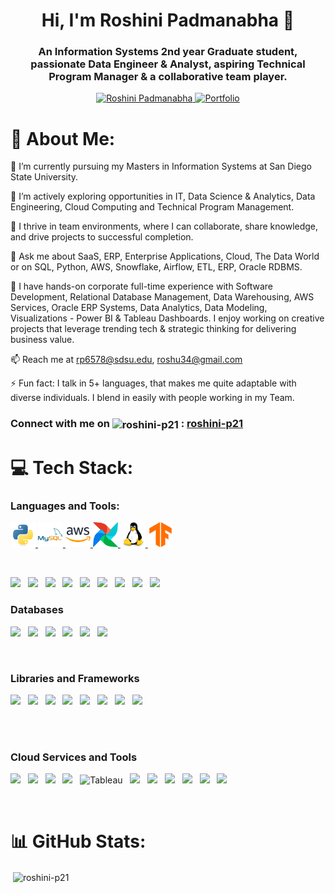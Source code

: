 <h1 align="center">Hi, I'm Roshini Padmanabha 👋</h1>
<h3 align="center">An Information Systems 2nd year Graduate student, passionate Data Engineer & Analyst, aspiring Technical Program Manager & a collaborative team player.</h3>
<p align="middle"> 
  <a href="https://linkedin.com/in/roshini-p21" target="_blank">
    <img src="https://img.shields.io/badge/-Roshini%20Padmanabha-blue?style=for-the-badge&logo=Linkedin&logoColor=white" alt="Roshini Padmanabha"/>
  </a> 
  <a href="https://rosh-portfolio.vercel.app/" target="_blank">
    <img src="https://img.shields.io/badge/-My%20Portfolio-purple?style=for-the-badge&logo=About.rp&logoColor=white" alt="Portfolio" />
  </a>
</p>

# 💫 About Me:

🔭 I’m currently pursuing my Masters in Information Systems at San Diego State University.

🌱 I’m actively exploring opportunities in IT, Data Science & Analytics, Data Engineering, Cloud Computing and Technical Program Management.

🤝 I thrive in team environments, where I can collaborate, share knowledge, and drive projects to successful completion.

💬 Ask me about SaaS, ERP, Enterprise Applications, Cloud, The Data World or on SQL, Python, AWS, Snowflake, Airflow, ETL, ERP, Oracle RDBMS.

🚀 I have hands-on corporate full-time experience with Software Development, Relational Database Management, Data Warehousing, AWS Services, Oracle ERP Systems, Data Analytics, Data Modeling, Visualizations - Power BI & Tableau Dashboards. I enjoy working on creative projects that leverage trending tech & strategic thinking for delivering business value.

📫 Reach me at rp6578@sdsu.edu, roshu34@gmail.com 

⚡ Fun fact:  I talk in 5+ languages, that makes me quite adaptable with diverse individuals. I blend in easily with people working in my Team.
<br/>
<h3> Connect with me on <img align="center" src="https://raw.githubusercontent.com/rahuldkjain/github-profile-readme-generator/master/src/images/icons/Social/linked-in-alt.svg" alt="roshini-p21" height="15" width="25" /> : <a href="https://linkedin.com/in/roshini-p21" color='blue'> roshini-p21 </h3> 

 </a> 

# 💻 Tech Stack:
<h3 align="left">Languages and Tools:</h3>
<p align="left"> 
  <a href="https://www.python.org" target="_blank"> 
    <img src="https://raw.githubusercontent.com/devicons/devicon/master/icons/python/python-original.svg" alt="python" width="40" height="40"/> 
  </a> 
  <a href="https://www.w3schools.com/sql/" target="_blank"> 
    <img src="https://raw.githubusercontent.com/devicons/devicon/master/icons/mysql/mysql-original-wordmark.svg" alt="mysql" width="40" height="40"/> 
  </a> 
  <a href="https://aws.amazon.com/" target="_blank"> 
    <img src="https://raw.githubusercontent.com/devicons/devicon/master/icons/amazonwebservices/amazonwebservices-original-wordmark.svg" alt="aws" width="40" height="40"/> 
  </a> 
  <a href="https://airflow.apache.org/" target="_blank"> 
    <img src="https://raw.githubusercontent.com/devicons/devicon/master/icons/apacheairflow/apacheairflow-original.svg" alt="airflow" width="40" height="40"/> 
  </a> 
  <a href="https://www.linux.org/" target="_blank"> 
    <img src="https://raw.githubusercontent.com/devicons/devicon/master/icons/linux/linux-original.svg" alt="linux" width="40" height="40"/> 
  </a> 
  <a href="https://www.tensorflow.org" target="_blank"> 
    <img src="https://raw.githubusercontent.com/devicons/devicon/master/icons/tensorflow/tensorflow-original.svg" alt="ML/AI" width="40" height="40"/> 
  </a> 
</p>

<br>
<p >
<img src="https://img.shields.io/badge/JAVA-%2300599C.svg?style=for-the-badge&logo=JAVA&logoColor=white">&nbsp;&nbsp;
<img src="https://img.shields.io/badge/python-3670A0?style=for-the-badge&logo=python&logoColor=ffdd54">&nbsp;&nbsp;
<img src="https://img.shields.io/badge/r-%23276DC3.svg?style=for-the-badge&logo=r&logoColor=white">&nbsp;&nbsp;
<img src="https://img.shields.io/badge/C-%2300599C.svg?style=for-the-badge&logo=c&logoColor=white">&nbsp;&nbsp;
<img src="https://img.shields.io/badge/CSS-%231572B6.svg?style=for-the-badge&logo=css3&logoColor=white">&nbsp;&nbsp;
<img src="https://img.shields.io/badge/HTML-%234169E1.svg?style=for-the-badge&logo=html5&logoColor=white">&nbsp;&nbsp;
<img src="https://img.shields.io/badge/React.js-%2361DAFB.svg?style=for-the-badge&logo=react&logoColor=white">&nbsp;&nbsp;
<img src="https://img.shields.io/badge/Django-%23092E20.svg?style=for-the-badge&logo=django&logoColor=white">&nbsp;&nbsp;
<img src="https://img.shields.io/badge/Flask-%23000000.svg?style=for-the-badge&logo=flask&logoColor=white">&nbsp;&nbsp;
  </p>
 
  <h3>  Databases </h3> 
 
<p>
<img src="https://img.shields.io/badge/Snowflake-%234479A1.svg?style=for-the-badge&logo=snowflake&logoColor=black">&nbsp;&nbsp;
<img src="https://img.shields.io/badge/PostgreSQL-%23FF9900.svg?style=for-the-badge&logo=postgresql&logoColor=white">&nbsp;&nbsp;
<img src="https://img.shields.io/badge/MongoDB-%234ea94b.svg?style=for-the-badge&logo=mongodb&logoColor=white">&nbsp;&nbsp;
<img src="https://img.shields.io/badge/Oracle%20DB-%23F00000.svg?style=for-the-badge&logo=oracle&logoColor=white">&nbsp;&nbsp;
<img src="https://img.shields.io/badge/MS%20SQL%20Server-%23CC2927.svg?style=for-the-badge&logo=microsoft-sql-server&logoColor=white">&nbsp;&nbsp;
<img src="https://img.shields.io/badge/MySQL-%234479A1.svg?style=for-the-badge&logo=mysql&logoColor=white">&nbsp;&nbsp;
</p>

  
<br> 
<h3>Libraries and Frameworks</h3>
<p>
<img src="https://img.shields.io/badge/numpy-%23013243.svg?style=for-the-badge&logo=numpy&logoColor=white">&nbsp;&nbsp;
<img src="https://img.shields.io/badge/pandas-%23150458.svg?style=for-the-badge&logo=pandas&logoColor=white">&nbsp;&nbsp;
<img src="https://img.shields.io/badge/Keras-%23D00000.svg?style=flat&logo=Keras&logoColor=white">&nbsp;&nbsp;
<img src="https://img.shields.io/badge/TensorFlow-%23FF6F00.svg?style=for-the-badge&logo=tensorflow&logoColor=white">&nbsp;&nbsp;
<img src="https://img.shields.io/badge/Scikit--Learn-%23F7931E.svg?style=for-the-badge&logo=scikit-learn&logoColor=white">&nbsp;&nbsp;
<img src="https://img.shields.io/badge/Plotly-%233F4F75.svg?style=for-the-badge&logo=plotly&logoColor=white">&nbsp;&nbsp;
<img src="https://img.shields.io/badge/Seaborn-%23239120.svg?style=for-the-badge&logo=seaborn&logoColor=white">&nbsp;&nbsp;
<img src="https://img.shields.io/badge/Spark-%23E25A1C.svg?style=for-the-badge&logo=apache-spark&logoColor=white">&nbsp;&nbsp;

 <br><br> 
 <h3>  Cloud Services and Tools </h3> 
 
<img src="https://img.shields.io/badge/AWS-%23232F3E.svg?style=for-the-badge&logo=amazon-aws&logoColor=white">&nbsp;&nbsp;
<img src="https://img.shields.io/badge/Azure-%230078D4.svg?style=for-the-badge&logo=microsoft-azure&logoColor=white">&nbsp;&nbsp;
<img src="https://img.shields.io/badge/Google%20Cloud-%234285F4.svg?style=for-the-badge&logo=google-cloud&logoColor=white">&nbsp;&nbsp;
<img src="https://img.shields.io/badge/docker-%230db7ed.svg?style=for-the-badge&logo=docker&logoColor=white">&nbsp;&nbsp;
<img src="https://img.shields.io/badge/Tableau-10012?style=for-the-badge&logo=globe&logoColor=white" alt="Tableau"/>&nbsp;&nbsp;
<img src="https://img.shields.io/badge/Jira-%230A83D8.svg?style=for-the-badge&logo=jira&logoColor=white">&nbsp;&nbsp;
<img src="https://img.shields.io/badge/Microsoft%20Excel-%23217346.svg?style=for-the-badge&logo=microsoft-excel&logoColor=white">&nbsp;&nbsp;
<img src="https://img.shields.io/badge/Tableau-%23E97627.svg?style=for-the-badge&logo=tableau&logoColor=white">&nbsp;&nbsp;
<img src="https://img.shields.io/badge/Power%20BI-%23F2C811.svg?style=for-the-badge&logo=power-bi&logoColor=black">&nbsp;&nbsp;
<img src="https://img.shields.io/badge/Bash%20Script-%234EAA25.svg?style=for-the-badge&logo=gnu-bash&logoColor=white">&nbsp;&nbsp;
<img src="https://img.shields.io/badge/Google%20Colab-%23F9AB00.svg?style=for-the-badge&logo=google-colab&logoColor=white">&nbsp;&nbsp;

</p>
<br>

  </a>
</p>


# 📊 GitHub Stats:
<p>&nbsp;<img align="center" src="https://github-readme-stats.vercel.app/api?username=roshinip21&show_icons=true&locale=en" alt="roshini-p21" /></p>

